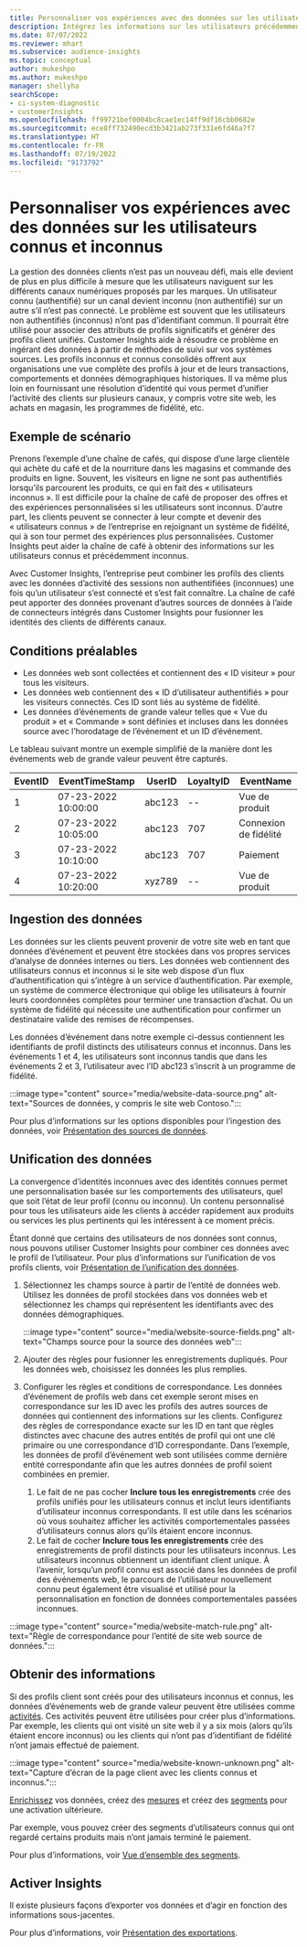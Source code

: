 ```yaml
---
title: Personnaliser vos expériences avec des données sur les utilisateurs connus et inconnus
description: Intégrez les informations sur les utilisateurs précédemment inconnus lorsque vous connaissez leur identité.
ms.date: 07/07/2022
ms.reviewer: mhart
ms.subservice: audience-insights
ms.topic: conceptual
author: mukeshpo
ms.author: mukeshpo
manager: shellyha
searchScope:
- ci-system-diagnostic
- customerInsights
ms.openlocfilehash: ff99721bef0004bc8cae1ec14ff9df16cbb0682e
ms.sourcegitcommit: ece8ff732490ecd3b3421ab273f331e6fd46a7f7
ms.translationtype: HT
ms.contentlocale: fr-FR
ms.lasthandoff: 07/19/2022
ms.locfileid: "9173792"
---
```

# <a name="personalize-your-experiences-with-data-about-known-and-unknown-users"></a>Personnaliser vos expériences avec des données sur les utilisateurs connus et inconnus

La gestion des données clients n’est pas un nouveau défi, mais elle devient de plus en plus difficile à mesure que les utilisateurs naviguent sur les différents canaux numériques proposés par les marques. Un utilisateur connu (authentifié) sur un canal devient inconnu (non authentifié) sur un autre s’il n’est pas connecté. Le problème est souvent que les utilisateurs non authentifiés (inconnus) n’ont pas d’identifiant commun. Il pourrait être utilisé pour associer des attributs de profils significatifs et générer des profils client unifiés. Customer Insights aide à résoudre ce problème en ingérant des données à partir de méthodes de suivi sur vos systèmes sources. Les profils inconnus et connus consolidés offrent aux organisations une vue complète des profils à jour et de leurs transactions, comportements et données démographiques historiques. Il va même plus loin en fournissant une résolution d’identité qui vous permet d’unifier l’activité des clients sur plusieurs canaux, y compris votre site web, les achats en magasin, les programmes de fidélité, etc.

## <a name="sample-scenario"></a>Exemple de scénario

Prenons l’exemple d’une chaîne de cafés, qui dispose d’une large clientèle qui achète du café et de la nourriture dans les magasins et commande des produits en ligne. Souvent, les visiteurs en ligne ne sont pas authentifiés lorsqu’ils parcourent les produits, ce qui en fait des « utilisateurs inconnus ». Il est difficile pour la chaîne de café de proposer des offres et des expériences personnalisées si les utilisateurs sont inconnus. D’autre part, les clients peuvent se connecter à leur compte et devenir des « utilisateurs connus » de l’entreprise en rejoignant un système de fidélité, qui à son tour permet des expériences plus personnalisées. Customer Insights peut aider la chaîne de café à obtenir des informations sur les utilisateurs connus et précédemment inconnus.

Avec Customer Insights, l’entreprise peut combiner les profils des clients avec les données d’activité des sessions non authentifiées (inconnues) une fois qu’un utilisateur s’est connecté et s’est fait connaître. La chaîne de café peut apporter des données provenant d’autres sources de données à l’aide de connecteurs intégrés dans Customer Insights pour fusionner les identités des clients de différents canaux.

## <a name="prerequisites"></a>Conditions préalables

- Les données web sont collectées et contiennent des « ID visiteur » pour tous les visiteurs.
- Les données web contiennent des « ID d’utilisateur authentifiés » pour les visiteurs connectés. Ces ID sont liés au système de fidélité.
- Les données d’événements de grande valeur telles que « Vue du produit » et « Commande » sont définies et incluses dans les données source avec l’horodatage de l’événement et un ID d’événement.

Le tableau suivant montre un exemple simplifié de la manière dont les événements web de grande valeur peuvent être capturés.

|EventID|EventTimeStamp|UserID|LoyaltyID|EventName|
|--|--|--|--|--|
|1|07-23-2022 10:00:00|abc123|--|Vue de produit|
|2|07-23-2022 10:05:00|abc123|707|Connexion de fidélité|
|3|07-23-2022 10:10:00|abc123|707|Paiement|
|4|07-23-2022 10:20:00|xyz789|--|Vue de produit|

## <a name="data-ingestion"></a>Ingestion des données

Les données sur les clients peuvent provenir de votre site web en tant que données d’événement et peuvent être stockées dans vos propres services d’analyse de données internes ou tiers. Les données web contiennent des utilisateurs connus et inconnus si le site web dispose d’un flux d’authentification qui s’intègre à un service d’authentification. Par exemple, un système de commerce électronique qui oblige les utilisateurs à fournir leurs coordonnées complètes pour terminer une transaction d’achat. Ou un système de fidélité qui nécessite une authentification pour confirmer un destinataire valide des remises de récompenses.

Les données d’événement dans notre exemple ci-dessus contiennent les identifiants de profil distincts des utilisateurs connus et inconnus. Dans les événements 1 et 4, les utilisateurs sont inconnus tandis que dans les événements 2 et 3, l’utilisateur avec l’ID abc123 s’inscrit à un programme de fidélité.

:::image type="content" source="media/website-data-source.png" alt-text="Sources de données, y compris le site web Contoso.":::

Pour plus d’informations sur les options disponibles pour l’ingestion des données, voir [Présentation des sources de données](data-sources.md).

## <a name="data-unification"></a>Unification des données

La convergence d’identités inconnues avec des identités connues permet une personnalisation basée sur les comportements des utilisateurs, quel que soit l’état de leur profil (connu ou inconnu). Un contenu personnalisé pour tous les utilisateurs aide les clients à accéder rapidement aux produits ou services les plus pertinents qui les intéressent à ce moment précis.

Étant donné que certains des utilisateurs de nos données sont connus, nous pouvons utiliser Customer Insights pour combiner ces données avec le profil de l’utilisateur. Pour plus d’informations sur l’unification de vos profils clients, voir [Présentation de l’unification des données](data-unification.md).

1. Sélectionnez les champs source à partir de l’entité de données web. Utilisez les données de profil stockées dans vos données web et sélectionnez les champs qui représentent les identifiants avec des données démographiques.

   :::image type="content" source="media/website-source-fields.png" alt-text="Champs source pour la source des données web":::

1. Ajouter des règles pour fusionner les enregistrements dupliqués. Pour les données web, choisissez les données les plus remplies.

1. Configurer les règles et conditions de correspondance. Les données d’événement de profils web dans cet exemple seront mises en correspondance sur les ID avec les profils des autres sources de données qui contiennent des informations sur les clients. Configurez des règles de correspondance exacte sur les ID en tant que règles distinctes avec chacune des autres entités de profil qui ont une clé primaire ou une correspondance d’ID correspondante. Dans l’exemple, les données de profil d’événement web sont utilisées comme dernière entité correspondante afin que les autres données de profil soient combinées en premier.
   1. Le fait de ne pas cocher **Inclure tous les enregistrements** crée des profils unifiés pour les utilisateurs connus et inclut leurs identifiants d’utilisateur inconnus correspondants. Il est utile dans les scénarios où vous souhaitez afficher les activités comportementales passées d’utilisateurs connus alors qu’ils étaient encore inconnus.
   1. Le fait de cocher **Inclure tous les enregistrements** crée des enregistrements de profil distincts pour les utilisateurs inconnus. Les utilisateurs inconnus obtiennent un identifiant client unique. À l’avenir, lorsqu’un profil connu est associé dans les données de profil des événements web, le parcours de l’utilisateur nouvellement connu peut également être visualisé et utilisé pour la personnalisation en fonction de données comportementales passées inconnues.

:::image type="content" source="media/website-match-rule.png" alt-text="Règle de correspondance pour l’entité de site web source de données.":::

## <a name="get-insights"></a>Obtenir des informations

Si des profils client sont créés pour des utilisateurs inconnus et connus, les données d’événements web de grande valeur peuvent être utilisées comme [activités](activities.md). Ces activités peuvent être utilisées pour créer plus d’informations. Par exemple, les clients qui ont visité un site web il y a six mois (alors qu’ils étaient encore inconnus) ou les clients qui n’ont pas d’identifiant de fidélité n’ont jamais effectué de paiement.

:::image type="content" source="media/website-known-unknown.png" alt-text="Capture d’écran de la page client avec les clients connus et inconnus.":::

[Enrichissez](enrichment-hub.md) vos données, créez des [mesures](measures.md) et créez des [segments](segments.md) pour une activation ultérieure.

Par exemple, vous pouvez créer des segments d’utilisateurs connus qui ont regardé certains produits mais n’ont jamais terminé le paiement.

Pour plus d’informations, voir [Vue d’ensemble des segments](segments.md).

## <a name="activate-insights"></a>Activer Insights

Il existe plusieurs façons d’exporter vos données et d’agir en fonction des informations sous-jacentes.

Pour plus d’informations, voir [Présentation des exportations](export-destinations.md).
